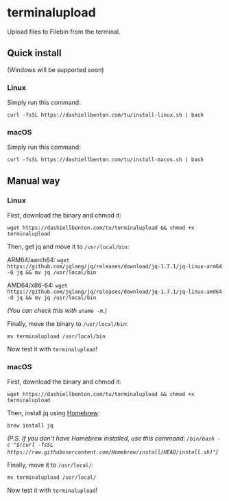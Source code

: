 # terminalupload
Upload files to Filebin from the terminal.
## Quick install
(Windows will be supported soon)
### Linux
Simply run this command:
```
curl -fsSL https://dashiellbenton.com/tu/install-linux.sh | bash
```
### macOS
Simply run this command:
```
curl -fsSL https://dashiellbenton.com/tu/install-macos.sh | bash
```

## Manual way
### Linux
First, download the binary and chmod it:
```
wget https://dashiellbenton.com/tu/terminalupload && chmod +x terminalupload
```
Then, get jq and move it to `/usr/local/bin`:

ARM64/aarch64: `wget https://github.com/jqlang/jq/releases/download/jq-1.7.1/jq-linux-arm64 -O jq && mv jq /usr/local/bin`

AMD64/x86-64: `wget https://github.com/jqlang/jq/releases/download/jq-1.7.1/jq-linux-amd64 -O jq && mv jq /usr/local/bin`

*(You can check this with `uname -m`.)*

Finally, move the binary to `/usr/local/bin`:
```
mv terminalupload /usr/local/bin
```
Now test it with `terminalupload`!
### macOS
First, download the binary and chmod it:
```
wget https://dashiellbenton.com/tu/terminalupload && chmod +x terminalupload
```
Then, install jq using [Homebrew](https://brew.sh):
```
brew install jq
```
*(P.S. If you don't have Homebrew installed, use this command: `/bin/bash -c "$(curl -fsSL https://raw.githubusercontent.com/Homebrew/install/HEAD/install.sh)"`)*

Finally, move it to `/usr/local/`:
```
mv terminalupload /usr/local/
```
Now test it with `terminalupload`!
